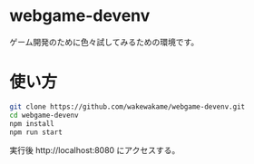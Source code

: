 # webgame-devenv

ゲーム開発のために色々試してみるための環境です。

# 使い方

```sh
git clone https://github.com/wakewakame/webgame-devenv.git
cd webgame-devenv
npm install
npm run start
```

実行後 http://localhost:8080 にアクセスする。

